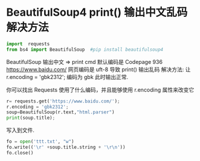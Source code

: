 # BeautifulSoup4 print() 输出中文乱码解决方法

```python
import  requests
from bs4 import BeautifulSoup  #pip install beautifulsoup4
```

BeautifulSoup 输出中文 => print cmd 默认编码是 Codepage 936
https://www.baidu.com/ 网页编码是 uft-8
导致 print() 输出乱码
解决方法:
让 r.encoding = 'gbk2312'; 编码为 gbk 此时输出正常.

你可以找出 Requests 使用了什么编码，并且能够使用 r.encoding 属性来改变它

```python
r= requests.get('https://www.baidu.com/');
r.encoding = 'gbk2312';
soup=BeautifulSoup(r.text,"html.parser") 
print(soup.title);
```

写入到文件.

```python
fo = open('ttt.txt', "w")        
fo.write(('\r' +soup.title.string + '\r\n'))  
fo.close()       
```


